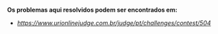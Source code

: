 **Os problemas aqui resolvidos podem ser encontrados em:**
* _https://www.urionlinejudge.com.br/judge/pt/challenges/contest/504_
